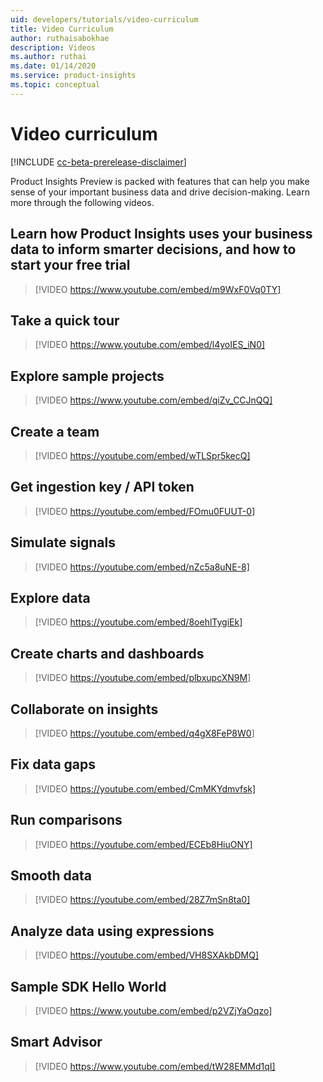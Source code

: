 ```yaml
---
uid: developers/tutorials/video-curriculum
title: Video Curriculum
author: ruthaisabokhae
description: Videos
ms.author: ruthai
ms.date: 01/14/2020
ms.service: product-insights
ms.topic: conceptual
---
```

# Video curriculum

[!INCLUDE [cc-beta-prerelease-disclaimer](includes/cc-beta-prerelease-disclaimer.md)]

Product Insights Preview is packed with features that can help you make sense of your important business data and drive decision-making. Learn more through the following videos.

## Learn how Product Insights uses your business data to inform smarter decisions, and how to start your free trial

>[!VIDEO https://www.youtube.com/embed/m9WxF0Vq0TY]

## Take a quick tour

>[!VIDEO https://www.youtube.com/embed/l4yoIES_iN0]

## Explore sample projects

>[!VIDEO https://www.youtube.com/embed/qiZv_CCJnQQ]

## Create a team

>[!VIDEO https://youtube.com/embed/wTLSpr5kecQ]

## Get ingestion key / API token

>[!VIDEO https://youtube.com/embed/FOmu0FUUT-0]

## Simulate signals

>[!VIDEO https://youtube.com/embed/nZc5a8uNE-8]

## Explore data

>[!VIDEO https://youtube.com/embed/8oehlTygiEk]

## Create charts and dashboards

>[!VIDEO <https://youtube.com/embed/plbxupcXN9M>]

## Collaborate on insights

>[!VIDEO <https://youtube.com/embed/q4gX8FeP8W0>]

## Fix data gaps

>[!VIDEO https://youtube.com/embed/CmMKYdmvfsk]

## Run comparisons

>[!VIDEO https://youtube.com/embed/ECEb8HiuONY]

## Smooth data

>[!VIDEO https://youtube.com/embed/28Z7mSn8ta0]

## Analyze data using expressions

>[!VIDEO https://youtube.com/embed/VH8SXAkbDMQ]

## Sample SDK Hello World

>[!VIDEO https://www.youtube.com/embed/p2VZjYaOqzo]

## Smart Advisor

>[!VIDEO https://www.youtube.com/embed/tW28EMMd1qI]
